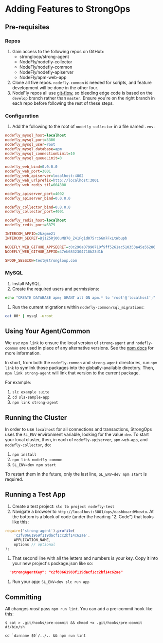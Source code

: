 # Adding Features to StrongOps

## Pre-requisites

### Repos

 1. Gain access to the following repos on GitHub:
    - strongloop/strong-agent
    - NodeFly/nodefly-collector
    - NodeFly/nodefly-common
    - NodeFly/nodefly-apiserver
    - NodeFly/apm-web-app
 1. Clone all five repos. `nodefly-common` is needed for scripts, and feature
    development will be done in the other four.
 1. NodeFly repos all use
    [git-flow](http://nvie.com/posts/a-successful-git-branching-model/),
    so bleeding edge code is based on the `develop` branch rather than `master`.
    Ensure you're on the right branch in each repo before following the rest of
    these steps.

### Configuration

 1. Add the following to the root of `nodefly-collector` in a file named `.env`:

```ini
nodefly_mysql_host=localhost
nodefly_mysql_port=3306
nodefly_mysql_user=root
nodefly_mysql_database=apm
nodefly_mysql_connectionLimit=10
nodefly_mysql_queueLimit=0

nodefly_web_bind=0.0.0.0
nodefly_web_port=3001
nodefly_web_apiserver=localhost:4002
nodefly_web_urlprefix=http://localhost:3001
nodefly_web_redis_ttl=604800

nodefly_apiserver_port=4002
nodefly_apiserver_bind=0.0.0.0

nodefly_collector_bind=0.0.0.0
nodefly_collector_port=4001

nodefly_redis_host=localhost
nodefly_redis_port=6379

INTERCOM_APPID=2kzgme21
INTERCOM_SECRET=Bj1Z5Rj00uMB70_Z41Fgid075rc6Gm7FxLtWbupb

NODEFLY_WEB_GITHUB_APPSECRET=c0c290a07990710f9ff5261ac510353a45e56286
NODEFLY_WEB_GITHUB_APPID=47eb6832304718b23d1b

SPOOF_SESSION=test@strongloop.com
```

### MySQL

 1. Install MySQL.
 1. Create the required users and permissions:

```sh
echo "CREATE DATABASE apm; GRANT all ON apm.* to 'root'@'localhost';" | mysql -uroot
```

 1. Run the current migrations within `nodefly-common/sql_migrations`:

```sh
cat 00* | mysql -uroot
```

## Using Your Agent/Common

We use `npm link` to ensure the local version of `strong-agent` and
`nodefly-common` are used in place of any alternative versions. See the [npm
docs](https://npmjs.org/doc/link.html) for more information.

In short, from both the `nodefly-common` and `strong-agent` directories, run
`npm link` to symlink those packages into the globally-available directory.
Then, `npm link strong-agent` will link that version to the current package.

For example:

 1. `slc example suite`
 1. `cd sls-sample-app`
 1. `npm link strong-agent`

## Running the Cluster

In order to use `localhost` for all connections and transactions, StrongOps uses
the `SL_ENV` environment variable, looking for the value `dev`. To start your
local cluster, then, in each of `nodefly-apiserver`, `apm-web-app`, and
`nodefly-collector`, do:

 1. `npm install`
 1. `npm link nodefly-common`
 1. `SL_ENV=dev npm start`

To restart them in the future, only the last line, `SL_ENV=dev npm start` is
required.

## Running a Test App

 1. Create a test project: `slc lb project nodefly-test`
 1. Navigate a browser to `http://localhost:3001/ops/dashboard#howto`. At the
    bottom is a block of code (under the heading "2. Code") that looks like
    this:

```javascript
require('strong-agent').profile(
    'c2f80661969f119dacf1cc2bf14c62ae',
    APPLICATION_NAME,
    options // optional
);
```

 1. That second line with all the letters and numbers is your key. Copy it into
    your new project's package.json like so:

```json
  "strongAgentKey": "c2f80661969f119dacf1cc2bf14c62ae"
```

 1. Run your app: `SL_ENV=dev slc run app`

## Committing

All changes *must* pass `npm run lint`.  You can add a pre-commit hook like
this:

```
$ cat > .git/hooks/pre-commit && chmod +x .git/hooks/pre-commit
#!/bin/sh

cd `dirname $0`/../.. && npm run lint
```
